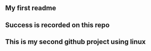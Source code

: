 ## My first readme
## Success is recorded on this repo
## This is my second github project using linux

